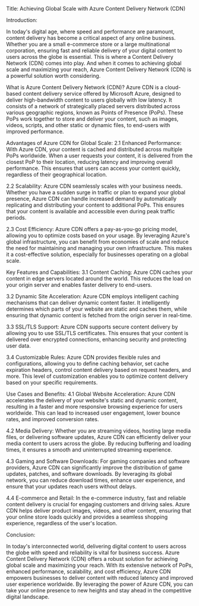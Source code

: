 Title: Achieving Global Scale with Azure Content Delivery Network (CDN)

Introduction:

In today's digital age, where speed and performance are paramount, content delivery has become a critical aspect of any online business. 
Whether you are a small e-commerce store or a large multinational corporation, ensuring fast and reliable delivery of your digital content to users across the globe is essential. 
This is where a Content Delivery Network (CDN) comes into play. 
And when it comes to achieving global scale and maximizing your reach, Azure Content Delivery Network (CDN) is a powerful solution worth considering.


What is Azure Content Delivery Network (CDN)?
Azure CDN is a cloud-based content delivery service offered by Microsoft Azure, designed to deliver high-bandwidth content to users globally with low latency. 
It consists of a network of strategically placed servers distributed across various geographic regions, known as Points of Presence (PoPs). 
These PoPs work together to store and deliver your content, such as images, videos, scripts, and other static or dynamic files, to end-users with improved performance.


Advantages of Azure CDN for Global Scale:
2.1
Enhanced Performance: With Azure CDN, your content is cached and distributed across multiple PoPs worldwide. 
When a user requests your content, it is delivered from the closest PoP to their location, reducing latency and improving overall performance. 
This ensures that users can access your content quickly, regardless of their geographical location.


2.2
Scalability: Azure CDN seamlessly scales with your business needs. 
Whether you have a sudden surge in traffic or plan to expand your global presence, Azure CDN can handle increased demand by automatically replicating and distributing your content to additional PoPs. 
This ensures that your content is available and accessible even during peak traffic periods.


2.3
Cost Efficiency: Azure CDN offers a pay-as-you-go pricing model, allowing you to optimize costs based on your usage. 
By leveraging Azure's global infrastructure, you can benefit from economies of scale and reduce the need for maintaining and managing your own infrastructure. 
This makes it a cost-effective solution, especially for businesses operating on a global scale.


Key Features and Capabilities:
3.1
Content Caching: Azure CDN caches your content in edge servers located around the world. 
This reduces the load on your origin server and enables faster delivery to end-users.


3.2
Dynamic Site Acceleration: Azure CDN employs intelligent caching mechanisms that can deliver dynamic content faster. 
It intelligently determines which parts of your website are static and caches them, while ensuring that dynamic content is fetched from the origin server in real-time.


3.3
SSL/TLS Support: Azure CDN supports secure content delivery by allowing you to use SSL/TLS certificates. 
This ensures that your content is delivered over encrypted connections, enhancing security and protecting user data.


3.4
Customizable Rules: Azure CDN provides flexible rules and configurations, allowing you to define caching behavior, set cache expiration headers, control content delivery based on request headers, and more. 
This level of customization enables you to optimize content delivery based on your specific requirements.


Use Cases and Benefits:
4.1
Global Website Acceleration: Azure CDN accelerates the delivery of your website's static and dynamic content, resulting in a faster and more responsive browsing experience for users worldwide. 
This can lead to increased user engagement, lower bounce rates, and improved conversion rates.


4.2
Media Delivery: Whether you are streaming videos, hosting large media files, or delivering software updates, Azure CDN can efficiently deliver your media content to users across the globe. 
By reducing buffering and loading times, it ensures a smooth and uninterrupted streaming experience.


4.3
Gaming and Software Downloads: For gaming companies and software providers, Azure CDN can significantly improve the distribution of game updates, patches, and software downloads. 
By leveraging its global network, you can reduce download times, enhance user experience, and ensure that your updates reach users without delays.


4.4
E-commerce and Retail: In the e-commerce industry, fast and reliable content delivery is crucial for engaging customers and driving sales. 
Azure CDN helps deliver product images, videos, and other content, ensuring that your online store loads quickly and provides a seamless shopping experience, regardless of the user's location.


Conclusion:

In today's interconnected world, delivering digital content to users across the globe with speed and reliability is vital for business success. 
Azure Content Delivery Network (CDN) offers a robust solution for achieving global scale and maximizing your reach. 
With its extensive network of PoPs, enhanced performance, scalability, and cost efficiency, Azure CDN empowers businesses to deliver content with reduced latency and improved user experience worldwide. 
By leveraging the power of Azure CDN, you can take your online presence to new heights and stay ahead in the competitive digital landscape.
